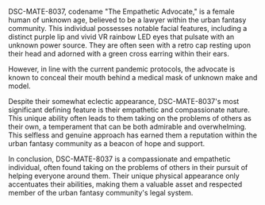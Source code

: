 DSC-MATE-8037, codename "The Empathetic Advocate," is a female human of unknown age, believed to be a lawyer within the urban fantasy community. This individual possesses notable facial features, including a distinct purple lip and vivid VR rainbow LED eyes that pulsate with an unknown power source. They are often seen with a retro cap resting upon their head and adorned with a green cross earring within their ears.

However, in line with the current pandemic protocols, the advocate is known to conceal their mouth behind a medical mask of unknown make and model.

Despite their somewhat eclectic appearance, DSC-MATE-8037's most significant defining feature is their empathetic and compassionate nature. This unique ability often leads to them taking on the problems of others as their own, a temperament that can be both admirable and overwhelming. This selfless and genuine approach has earned them a reputation within the urban fantasy community as a beacon of hope and support.

In conclusion, DSC-MATE-8037 is a compassionate and empathetic individual, often found taking on the problems of others in their pursuit of helping everyone around them. Their unique physical appearance only accentuates their abilities, making them a valuable asset and respected member of the urban fantasy community's legal system.